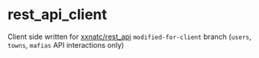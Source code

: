 # rest_api_client

Client side written for [xxnatc/rest_api](https://github.com/xxnatc/rest_api/tree/modified-for-client) `modified-for-client` branch (`users`, `towns`, `mafias` API interactions only)
